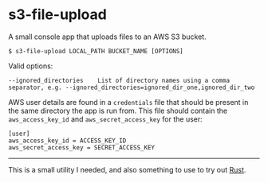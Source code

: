 # s3-file-upload

A small console app that uploads files to an AWS S3 bucket.

```
$ s3-file-upload LOCAL_PATH BUCKET_NAME [OPTIONS]
```

Valid options:
```
--ignored_directories    List of directory names using a comma separator, e.g. --ignored_directories=ignored_dir_one,ignored_dir_two
```

AWS user details are found in a `credentials` file that should be present in the same directory the app is run from. This file should contain the `aws_access_key_id` and `aws_secret_access_key` for the user:
```
[user]
aws_access_key_id = ACCESS_KEY_ID
aws_secret_access_key = SECRET_ACCESS_KEY
```
____________________________________

This is a small utility I needed, and also something to use to try out [Rust](https://www.rust-lang.org/).
